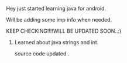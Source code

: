 Hey just started learning java for android.

Will be adding some imp info when needed.


KEEP CHECKING!!!!WILL BE UPDATED SOON..:)

1. Learned about java strings and int.
    
    source code updated .

